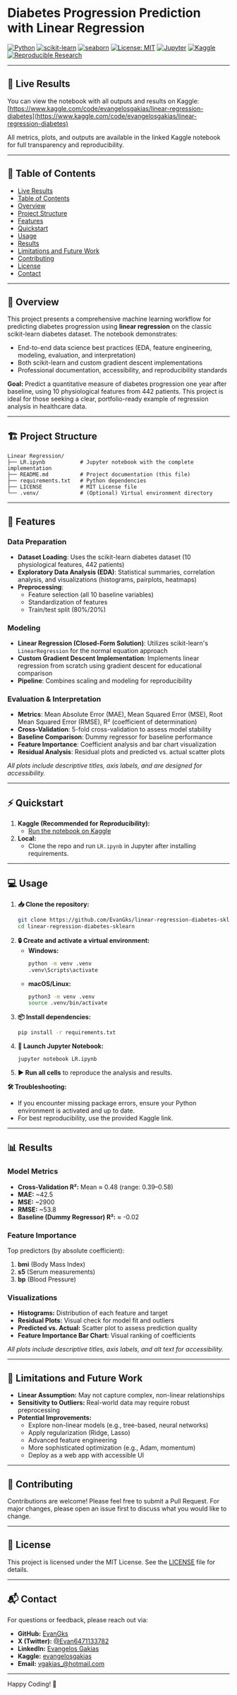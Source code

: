 # Diabetes Progression Prediction with Linear Regression

[![Python](https://img.shields.io/badge/Python-3.8%2B-blue.svg)](https://www.python.org/) 
[![scikit-learn](https://img.shields.io/badge/scikit--learn-0.24%2B-f7931e?logo=scikit-learn&logoColor=white)](https://scikit-learn.org/stable/) 
[![seaborn](https://img.shields.io/badge/seaborn-0.11%2B-4c8cbf?logo=seaborn&logoColor=white)](https://seaborn.pydata.org/) 
[![License: MIT](https://img.shields.io/badge/License-MIT-yellow.svg)](./LICENSE) 
[![Jupyter](https://img.shields.io/badge/Jupyter-Notebook-orange.svg)](https://jupyter.org/) 
[![Kaggle](https://img.shields.io/badge/Kaggle-Notebook-blue.svg)](https://www.kaggle.com/code/evangelosgakias/linear-regression-diabetes) 
[![Reproducible Research](https://img.shields.io/badge/Reproducible-Yes-brightgreen.svg)](https://www.kaggle.com/code/evangelosgakias/linear-regression-diabetes)

---

## 🚀 Live Results

You can view the notebook with all outputs and results on Kaggle:
[https://www.kaggle.com/code/evangelosgakias/linear-regression-diabetes](https://www.kaggle.com/code/evangelosgakias/linear-regression-diabetes)

All metrics, plots, and outputs are available in the linked Kaggle notebook for full transparency and reproducibility.

---

## 📑 Table of Contents
- [Live Results](#-live-results)
- [Table of Contents](#-table-of-contents)
- [Overview](#-overview)
- [Project Structure](#-project-structure)
- [Features](#-features)
- [Quickstart](#-quickstart)
- [Usage](#-usage)
- [Results](#-results)
- [Limitations and Future Work](#-limitations-and-future-work)
- [Contributing](#-contributing)
- [License](#-license)
- [Contact](#-contact)

---

## 📝 Overview
This project presents a comprehensive machine learning workflow for predicting diabetes progression using **linear regression** on the classic scikit-learn diabetes dataset. The notebook demonstrates:
- End-to-end data science best practices (EDA, feature engineering, modeling, evaluation, and interpretation)
- Both scikit-learn and custom gradient descent implementations
- Professional documentation, accessibility, and reproducibility standards

**Goal:** Predict a quantitative measure of diabetes progression one year after baseline, using 10 physiological features from 442 patients. This project is ideal for those seeking a clear, portfolio-ready example of regression analysis in healthcare data.

---

## 🏗️ Project Structure
```
Linear Regression/
├── LR.ipynb           # Jupyter notebook with the complete implementation
├── README.md          # Project documentation (this file)
├── requirements.txt   # Python dependencies
├── LICENSE            # MIT License file
└── .venv/             # (Optional) Virtual environment directory
```

---

## 🚀 Features

### Data Preparation
- **Dataset Loading**: Uses the scikit-learn diabetes dataset (10 physiological features, 442 patients)
- **Exploratory Data Analysis (EDA)**: Statistical summaries, correlation analysis, and visualizations (histograms, pairplots, heatmaps)
- **Preprocessing**:
  - Feature selection (all 10 baseline variables)
  - Standardization of features
  - Train/test split (80%/20%)

### Modeling
- **Linear Regression (Closed-Form Solution)**: Utilizes scikit-learn's `LinearRegression` for the normal equation approach
- **Custom Gradient Descent Implementation**: Implements linear regression from scratch using gradient descent for educational comparison
- **Pipeline**: Combines scaling and modeling for reproducibility

### Evaluation & Interpretation
- **Metrics**: Mean Absolute Error (MAE), Mean Squared Error (MSE), Root Mean Squared Error (RMSE), R² (coefficient of determination)
- **Cross-Validation**: 5-fold cross-validation to assess model stability
- **Baseline Comparison**: Dummy regressor for baseline performance
- **Feature Importance**: Coefficient analysis and bar chart visualization
- **Residual Analysis**: Residual plots and predicted vs. actual scatter plots

*All plots include descriptive titles, axis labels, and are designed for accessibility.*


---

## ⚡ Quickstart
1. **Kaggle (Recommended for Reproducibility):**
   - [Run the notebook on Kaggle](https://www.kaggle.com/code/evangelosgakias/linear-regression-diabetes)
2. **Local:**
   - Clone the repo and run `LR.ipynb` in Jupyter after installing requirements.

---

## 💻 Usage
1. **📥 Clone the repository:**
   ```bash
   git clone https://github.com/EvanGks/linear-regression-diabetes-sklearn.git
   cd linear-regression-diabetes-sklearn
   ```
2. **🔒 Create and activate a virtual environment:**
   - **Windows:**
     ```bash
     python -m venv .venv
     .venv\Scripts\activate
     ```
   - **macOS/Linux:**
     ```bash
     python3 -m venv .venv
     source .venv/bin/activate
     ```
3. **📦 Install dependencies:**
   ```bash
   pip install -r requirements.txt
   ```
4. **🚀 Launch Jupyter Notebook:**
   ```bash
   jupyter notebook LR.ipynb
   ```
5. **▶️ Run all cells** to reproduce the analysis and results.

**🛠️ Troubleshooting:**
- If you encounter missing package errors, ensure your Python environment is activated and up to date.
- For best reproducibility, use the provided Kaggle link.

---

## 📊 Results
### Model Metrics
- **Cross-Validation R²:** Mean ≈ 0.48 (range: 0.39–0.58)
- **MAE:** ~42.5
- **MSE:** ~2900
- **RMSE:** ~53.8
- **Baseline (Dummy Regressor) R²:** ≈ -0.02

### Feature Importance
Top predictors (by absolute coefficient):
1. **bmi** (Body Mass Index)
2. **s5** (Serum measurements)
3. **bp** (Blood Pressure)

### Visualizations
- **Histograms:** Distribution of each feature and target
- **Residual Plots:** Visual check for model fit and outliers
- **Predicted vs. Actual:** Scatter plot to assess prediction quality
- **Feature Importance Bar Chart:** Visual ranking of coefficients

*All plots include descriptive titles, axis labels, and alt text for accessibility.*

---

## 📝 Limitations and Future Work
- **Linear Assumption:** May not capture complex, non-linear relationships
- **Sensitivity to Outliers:** Real-world data may require robust preprocessing
- **Potential Improvements:**
  - Explore non-linear models (e.g., tree-based, neural networks)
  - Apply regularization (Ridge, Lasso)
  - Advanced feature engineering
  - More sophisticated optimization (e.g., Adam, momentum)
  - Deploy as a web app with accessible UI

---

## 🤝 Contributing

Contributions are welcome! Please feel free to submit a Pull Request. For major changes, please open an issue first to discuss what you would like to change.

---

## 📝 License
This project is licensed under the MIT License. See the [LICENSE](./LICENSE) file for details.

---

## 📬 Contact
For questions or feedback, please reach out via:

- **GitHub:** [EvanGks](https://github.com/EvanGks)
- **X (Twitter):** [@Evan6471133782](https://x.com/Evan6471133782)
- **LinkedIn:** [Evangelos Gakias](https://www.linkedin.com/in/evangelos-gakias-346a9072)
- **Kaggle:** [evangelosgakias](https://www.kaggle.com/evangelosgakias)
- **Email:** [vgakias_@hotmail.com](mailto:vgakias_@hotmail.com)

---
Happy Coding! 🚀

